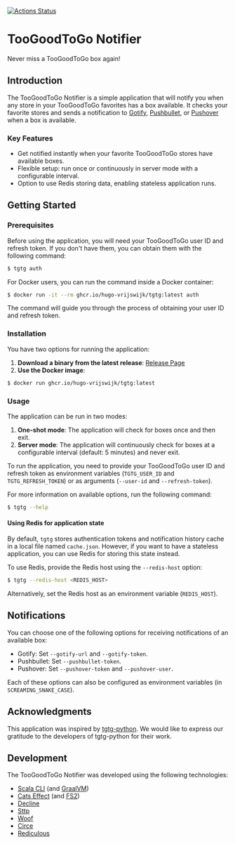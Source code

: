 [![Actions Status](https://github.com/hugo-vrijswijk/tgtg/workflows/CI/badge.svg)](https://github.com/hugo-vrijswijk/tgtg/actions)

# TooGoodToGo Notifier

Never miss a TooGoodToGo box again!

## Introduction

The TooGoodToGo Notifier is a simple application that will notify you when any store in your TooGoodToGo favorites has a box available. It checks your favorite stores and sends a notification to [Gotify](https://gotify.net/), [Pushbullet](https://www.pushbullet.com/), or [Pushover](https://pushover.net/) when a box is available.

### Key Features

- Get notified instantly when your favorite TooGoodToGo stores have available boxes.
- Flexible setup: run once or continuously in server mode with a configurable interval.
- Option to use Redis storing data, enabling stateless application runs.

## Getting Started

### Prerequisites

Before using the application, you will need your TooGoodToGo user ID and refresh token. If you don't have them, you can obtain them with the following command:

```bash
$ tgtg auth
```

For Docker users, you can run the command inside a Docker container:

```bash
$ docker run -it --rm ghcr.io/hugo-vrijswijk/tgtg:latest auth
```

The command will guide you through the process of obtaining your user ID and refresh token.

### Installation

You have two options for running the application:

1. **Download a binary from the latest release**: [Release Page](https://github.com/hugo-vrijswijk/tgtg/releases)
2. **Use the Docker image**:

```bash
$ docker run ghcr.io/hugo-vrijswijk/tgtg:latest
```

### Usage

The application can be run in two modes:

1. **One-shot mode**: The application will check for boxes once and then exit.
2. **Server mode**: The application will continuously check for boxes at a configurable interval (default: 5 minutes) and never exit.

To run the application, you need to provide your TooGoodToGo user ID and refresh token as environment variables (`TGTG_USER_ID` and `TGTG_REFRESH_TOKEN`) or as arguments (`--user-id` and `--refresh-token`).

For more information on available options, run the following command:

```bash
$ tgtg --help
```

#### Using Redis for application state

By default, `tgtg` stores authentication tokens and notification history cache in a local file named `cache.json`. However, if you want to have a stateless application, you can use Redis for storing this state instead.

To use Redis, provide the Redis host using the `--redis-host` option:

```bash
$ tgtg --redis-host <REDIS_HOST>
```

Alternatively, set the Redis host as an environment variable (`REDIS_HOST`).

## Notifications

You can choose one of the following options for receiving notifications of an available box:

- Gotify: Set `--gotify-url` and `--gotify-token`.
- Pushbullet: Set `--pushbullet-token`.
- Pushover: Set `--pushover-token` and `--pushover-user`.

Each of these options can also be configured as environment variables (in `SCREAMING_SNAKE_CASE`).

## Acknowledgments

This application was inspired by [tgtg-python](https://github.com/ahivert/tgtg-python). We would like to express our gratitude to the developers of tgtg-python for their work.

## Development

The TooGoodToGo Notifier was developed using the following technologies:

- [Scala CLI](https://scala-cli.virtuslab.org/) (and [GraalVM](https://www.graalvm.org/))
- [Cats Effect](https://typelevel.org/cats-effect/) (and [FS2](https://fs2.io/))
- [Decline](https://ben.kirw.in/decline/)
- [Sttp](https://sttp.softwaremill.com/en/stable/)
- [Woof](https://github.com/LEGO/woof)
- [Circe](https://circe.github.io/circe/)
- [Rediculous](https://davenverse.github.io/rediculous/)
